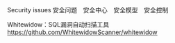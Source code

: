 
Security issues 安全问题　安全中心　安全模型　安全控制 

Whitewidow：SQL漏洞自动扫描工具
https://github.com/WhitewidowScanner/whitewidow
